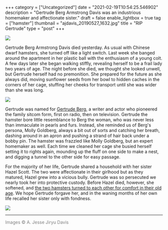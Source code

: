 +++
category = ["Uncategorized"]
date = "2021-02-19T10:54:25.546902"
description = "Gertrude Berg Armstrong Davis was an industrious homemaker and affectionate sister."
draft = false
enable_lightbox = true
tag = ["hamster"]
thumbnail = "ajdavis_20190527_1632.jpg"
title = "RIP Gertrude"
type = "post"
+++

![](ajdavis_20190527_1606.jpg)

Gertrude Berg Armstrong Davis died yesterday. As usual with Chinese dwarf hamsters, she turned off like a light switch. Last week she banged around the apartment in her plastic ball with the enthusiasm of a young colt. A few days later she began walking stiffly, revealing herself to be a frail lady two years of age. The night before she died, we thought she looked unwell, but Gertrude herself had no premonition. She prepared for the future as she always did, moving sunflower seeds from her bowl to hidden caches in the corners of her cage, stuffing her cheeks for transport until she was wider than she was long.

![](ajdavis_20190527_1632.jpg)

Gertrude was named for [Gertrude Berg](https://en.wikipedia.org/wiki/Gertrude_Berg), a writer and actor who pioneered the family sitcom form, first on radio, then on television. Gertrude the hamster bore little resemblance to Berg the woman, who was never less than immaculate in pearls and furs. Instead, she reminded us of Berg's persona, Molly Goldberg, always a bit out of sorts and catching her breath, dashing around in an apron and pushing a strand of hair back under a bobby pin. The hamster was frazzled like Molly Goldberg, but an expert homemaker as well. Each time we cleaned her cage she busied herself setting it to rights again, mounding up the fluff on one side to make a nest, and digging a tunnel to the other side for easy passage.

For the majority of her life, Gertrude shared a household with her sister Hazel Scott. The two were affectionate in their girlhood but as they matured, Hazel grew into a vicious bully. Gertrude was so persecuted we nearly took her into protective custody. Before Hazel died, however, she softened, and [the two hamsters turned to each other for comfort in their old age](/rip-hazel/). We hope Gertrude forgave her, and in the waning months of her own life recalled her sister only with fondness.

![](ajdavis_20190527_1646.jpg)

---

<span style="color: gray">Images &copy; A. Jesse Jiryu Davis</span>
